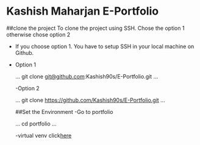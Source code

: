 # Kashish Maharjan E-Portfolio


##clone the project
To clone the project using SSH. Chose the option 1 otherwise chose option 2
- If you choose option 1. You have to setup SSH in your local machine on Github.
- Option 1

  ...
  git clone git@github.com:Kashish90s/E-Portfolio.git
  ...

  -Option 2

  ...
  git clone https://github.com/Kashish90s/E-Portfolio.git
  ...

  ##Set the Environment
  -Go to portfolio

  ...
  cd portfolio
  ...

  -virtual venv click[here](https://docs.python.org/3/library/venv.html)
